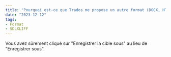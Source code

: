 ```yaml
---
title: "Pourquoi est-ce que Trados me propose un autre format (DOCX, HTML, PPT...) que le format bilingue SDLXLIFF ?"
date: "2023-12-12"
tags:
- Format
- SDLXLIFF
---
```


Vous avez sûrement cliqué sur "Enregistrer la cible sous" au lieu de "Enregistrer sous".
